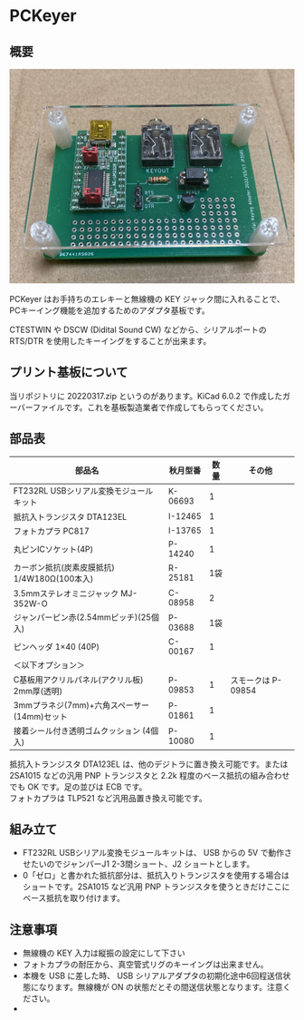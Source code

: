 # PCKeyer
## 概要

<img src="https://github.com/ngc6589/PCKeyer/blob/main/image/20220323_064914685_iOS.jpg">

PCKeyer はお手持ちのエレキーと無線機の KEY ジャック間に入れることで、PCキーイング機能を追加するためのアダプタ基板です。

CTESTWIN や DSCW (Didital Sound CW) などから、シリアルポートの RTS/DTR を使用したキーイングをすることが出来ます。

## プリント基板について

当リポジトリに 20220317.zip というのがあります。KiCad 6.0.2 で作成したガーバーファイルです。これを基板製造業者で作成してもらってください。


## 部品表  

|部品名|秋月型番|数量|その他|
|-----|-----|----|----|
|FT232RL USBシリアル変換モジュールキット|K-06693|1||
|抵抗入トランジスタ DTA123EL|I-12465|1||
|フォトカプラ PC817|I-13765|1||
|丸ピンICソケット(4P)|P-14240|1||
|カーボン抵抗(炭素皮膜抵抗) 1/4W180Ω(100本入)|R-25181|1袋||
|3.5mmステレオミニジャック MJ-352W-O|C-08958|2||
|ジャンパーピン赤(2.54mmピッチ)(25個入)|P-03688|1袋||
|ピンヘッダ 1×40 (40P)|C-00167|1||
|＜以下オプション＞
|C基板用アクリルパネル(アクリル板) 2mm厚(透明)|P-09853|1|スモークは P-09854|
|3mmプラネジ(7mm)+六角スペーサー(14mm)セット|P-01861|1||
|接着シール付き透明ゴムクッション (4個入)|P-10080|1||

抵抗入トランジスタ DTA123EL は、他のデジトラに置き換え可能です。または2SA1015 などの汎用 PNP トランジスタと 2.2k 程度のベース抵抗の組み合わせでも OK です。足の並びは ECB です。  
フォトカプラは TLP521 など汎用品置き換え可能です。  


## 組み立て

- FT232RL USBシリアル変換モジュールキットは、 USB からの 5V で動作させたいのでジャンパーJ1 2-3間ショート、J2 ショートとします。
- 0「ゼロ」と書かれた抵抗部分は、抵抗入りトランジスタを使用する場合はショートです。2SA1015 など汎用 PNP トランジスタを使うときだけここにベース抵抗を取り付けます。

  


## 注意事項

- 無線機の KEY 入力は縦振の設定にして下さい
- フォトカプラの耐圧から、真空管式リグのキーイングは出来ません。
- 本機を USB に差した時、 USB シリアルアダプタの初期化途中6回程送信状態になります。無線機が ON の状態だとその間送信状態となります。注意ください。
- 
